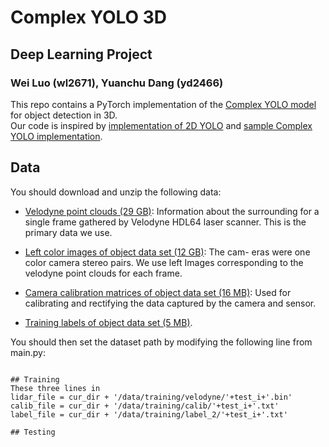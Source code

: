# Complex YOLO 3D
## Deep Learning Project
### Wei Luo (wl2671), Yuanchu Dang (yd2466)
This repo contains a PyTorch implementation of the [Complex YOLO model](https://arxiv.org/pdf/1803.06199.pdf) for object detection in 3D.  
Our code is inspired by [implementation of 2D YOLO](https://github.com/marvis/pytorch-yolo2) and [sample Complex YOLO implementation](https://github.com/AI-liu/Complex-YOLO).   

## Data
You should download and unzip the following data:

* [Velodyne point clouds (29 GB)](http://www.cvlibs.net/download.php?file=data_object_velodyne.zip): Information about the
surrounding for a single frame gathered by Velodyne
HDL64 laser scanner. This is the primary data we use.

* [Left color images of object data set (12 GB)](http://www.cvlibs.net/download.php?file=data_object_image_2.zip): The cam-
eras were one color camera stereo pairs.  We use left
Images corresponding to the velodyne point clouds for
each frame.

* [Camera  calibration  matrices  of  object  data  set  (16
MB)](http://www.cvlibs.net/download.php?file=data_object_calib.zip): Used for calibrating and rectifying the data captured by the camera and sensor.

* [Training labels of object data set (5 MB)](http://www.cvlibs.net/download.php?file=data_object_label_2.zip).

You should then set the dataset path by modifying the following line from main.py:
~~~~dataset = KittiDataset(root='/Users/yuanchu/columbia/deep_learning/project/milestone/YOLO3D/data',set='train')~~~~

## Training
These three lines in 
lidar_file = cur_dir + '/data/training/velodyne/'+test_i+'.bin'
calib_file = cur_dir + '/data/training/calib/'+test_i+'.txt'
label_file = cur_dir + '/data/training/label_2/'+test_i+'.txt'

## Testing
